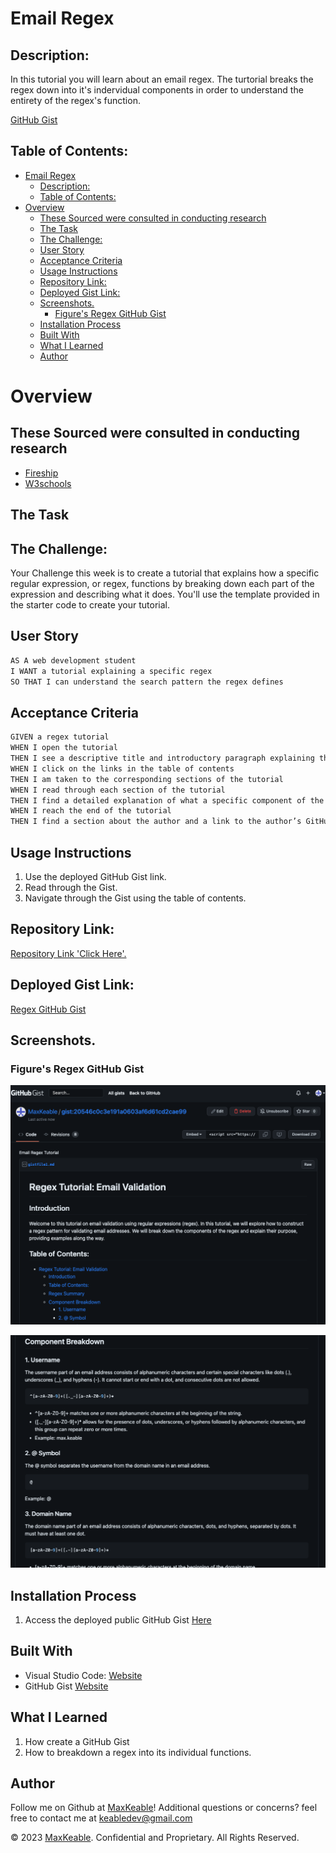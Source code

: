 # Email Regex

  
## Description:

In this tutorial you will learn about an email regex. The turtorial breaks the regex down into it's indervidual components in order to understand the entirety of the regex's function.

[GitHub Gist](https://gist.github.com/MaxKeable/20546c0c3e191a0603af6d61cd2cae99)

## Table of Contents:
- [Email Regex](#email-regex)
  - [Description:](#description)
  - [Table of Contents:](#table-of-contents)
- [Overview](#overview)
  - [These Sourced were consulted in conducting research](#these-sourced-were-consulted-in-conducting-research)
  - [The Task](#the-task)
  - [The Challenge:](#the-challenge)
  - [User Story](#user-story)
  - [Acceptance Criteria](#acceptance-criteria)
  - [Usage Instructions](#usage-instructions)
  - [Repository Link:](#repository-link)
  - [Deployed Gist Link:](#deployed-gist-link)
  - [Screenshots.](#screenshots)
    - [Figure's Regex GitHub Gist](#figures-regex-github-gist)
  - [Installation Process](#installation-process)
  - [Built With](#built-with)
  - [What I Learned](#what-i-learned)
  - [Author](#author)

# Overview

## These Sourced were consulted in conducting research

- [Fireship](https://www.youtube.com/watch?v=sXQxhojSdZM)
- [W3schools](https://www.w3schools.com/python/python_regex.asp)

## The Task

## The Challenge:
Your Challenge this week is to create a tutorial that explains how a specific regular expression, or regex, functions by breaking down each part of the expression and describing what it does. You'll use the template provided in the starter code to create your tutorial.

## User Story
```md
AS A web development student
I WANT a tutorial explaining a specific regex
SO THAT I can understand the search pattern the regex defines
```

## Acceptance Criteria
```md
GIVEN a regex tutorial
WHEN I open the tutorial
THEN I see a descriptive title and introductory paragraph explaining the purpose of the tutorial, a summary describing the regex featured in the tutorial, a table of contents linking to different sections that break down each component of the regex and explain what it does, and a section about the author with a link to the author’s GitHub profile
WHEN I click on the links in the table of contents
THEN I am taken to the corresponding sections of the tutorial
WHEN I read through each section of the tutorial
THEN I find a detailed explanation of what a specific component of the regex does
WHEN I reach the end of the tutorial
THEN I find a section about the author and a link to the author’s GitHub profile
```


## Usage Instructions

1. Use the deployed GitHub Gist link.
2. Read through the Gist.
3. Navigate through the Gist using the table of contents. 


## Repository Link:
[Repository Link 'Click Here'.](https://github.com/MaxKeable/Regex-tutorial)

## Deployed Gist Link: 
[Regex GitHub Gist](https://gist.github.com/MaxKeable/20546c0c3e191a0603af6d61cd2cae99)


## Screenshots.
### Figure's Regex GitHub Gist
![screen shot 1](./images/Screenshot%202023-06-12%20at%2010.49.08%20am.png)

![screen shot 2](./images/Screenshot%202023-06-12%20at%2010.49.16%20am.png)


## Installation Process
1. Access the deployed public GitHub Gist [Here](https://gist.github.com/MaxKeable/20546c0c3e191a0603af6d61cd2cae99)

## Built With

- Visual Studio Code: [Website](https://code.visualstudio.com/)
- GitHub Gist [Website](https://gist.github.com/)

## What I Learned
1. How create a GitHub Gist
2. How to breakdown a regex into its individual functions.

## Author

Follow me on Github at [MaxKeable](https://github.com/MaxKeable)! Additional questions or concerns? feel free to contact me at keabledev@gmail.com


© 2023 [MaxKeable](https://github.com/MaxKeable). Confidential and Proprietary. All Rights Reserved.